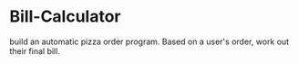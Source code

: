 # Bill-Calculator
build an automatic pizza order program.   Based on a user's order, work out their final bill. 
